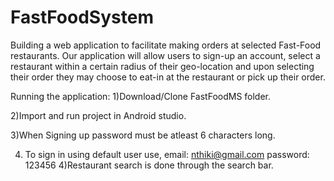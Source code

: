 # FastFoodSystem

Building a web application to facilitate making orders at selected Fast-Food restaurants. Our application will allow users to sign-up an account, select a restaurant within a certain radius of their geo-location and upon selecting their order they may choose to eat-in at the restaurant or pick up their order.

Running the application:
1)Download/Clone FastFoodMS folder.

2)Import and run project in Android studio.

3)When Signing up password must be atleast 6 characters long.

4) To sign in using default user use, email: nthiki@gmail.com password: 123456
4)Restaurant search is done through the search bar.
